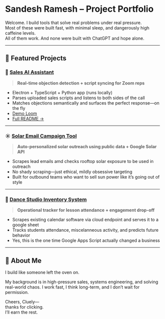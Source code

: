 # Sandesh Ramesh – Project Portfolio

Welcome. I build tools that solve real problems under real pressure.  
Most of these were built fast, with minimal sleep, and dangerously high caffeine levels.  
All of them work. And none were built with ChatGPT and hope alone.

---

## 🔹 Featured Projects

### 🧠 [Sales AI Assistant](./sales-ai-assistant)

> **Real-time objection detection + script syncing for Zoom reps**

- Electron + TypeScript + Python app (runs locally)
- Parses uploaded sales scripts and listens to both sides of the call
- Matches objections semantically and surfaces the perfect response—on the fly
- [Demo Loom](https://your-loom-link)  
- [Full README →](./sales-ai-assistant)

---

### ☀️ [Solar Email Campaign Tool](./solar-email-campaign)

> **Auto-personalized solar outreach using public data + Google Solar API**

- Scrapes lead emails amd checks rooftop solar exposure to be used in outreach
- No shady scraping—just ethical, mildly obsessive targeting
- Built for outbound teams who want to sell sun power like it’s going out of style

---

### 🎯 [Dance Studio Inventory System](./dance-studio-inventory)

> **Operational tracker for lesson attendance + engagement drop-off**

- Scrapes existing calendar software via cloud endpoint and serves it to a google sheet
- Tracks students attendance, miscelanneous activity, and predicts future behavior
- Yes, this is the one time Google Apps Script actually changed a business

---

## 💬 About Me

I build like someone left the oven on.

My background is in high-pressure sales, systems engineering, and solving real-world chaos. I work fast, I think long-term, and I don’t wait for permission.

Cheers, Cluely—  
thanks for clicking.  
I’ll earn the rest.
